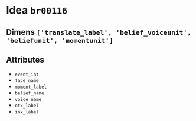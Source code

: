 # Idea `br00116`

## Dimens `['translate_label', 'belief_voiceunit', 'beliefunit', 'momentunit']`

## Attributes
- `event_int`
- `face_name`
- `moment_label`
- `belief_name`
- `voice_name`
- `otx_label`
- `inx_label`
